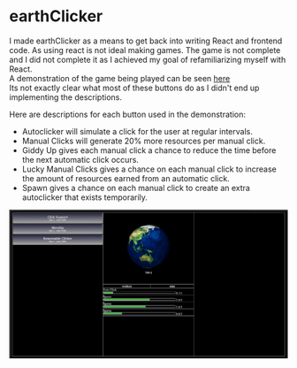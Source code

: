 # earthClicker

I made earthClicker as a means to get back into writing React and frontend code. As using react is not ideal making games. The game is not complete and I did not complete it as I achieved my goal of refamiliarizing myself with React.  
A demonstration of the game being played can be seen [here](https://streamable.com/jdff57)  
Its not exactly clear what most of these buttons do as I didn't end up implementing the descriptions.  
  
Here are descriptions for each button used in the demonstration:
* Autoclicker will simulate a click for the user at regular intervals.  
* Manual Clicks will generate 20% more resources per manual click.  
* Giddy Up gives each manual click a chance to reduce the time before the next automatic click occurs.  
* Lucky Manual Clicks gives a chance on each manual click to increase the amount of resources earned from an automatic click.  
* Spawn gives a chance on each manual click to create an extra autoclicker that exists temporarily.  
  
![alt text](https://github.com/NickMakeThing/earthClicker/blob/main/preview.png)

